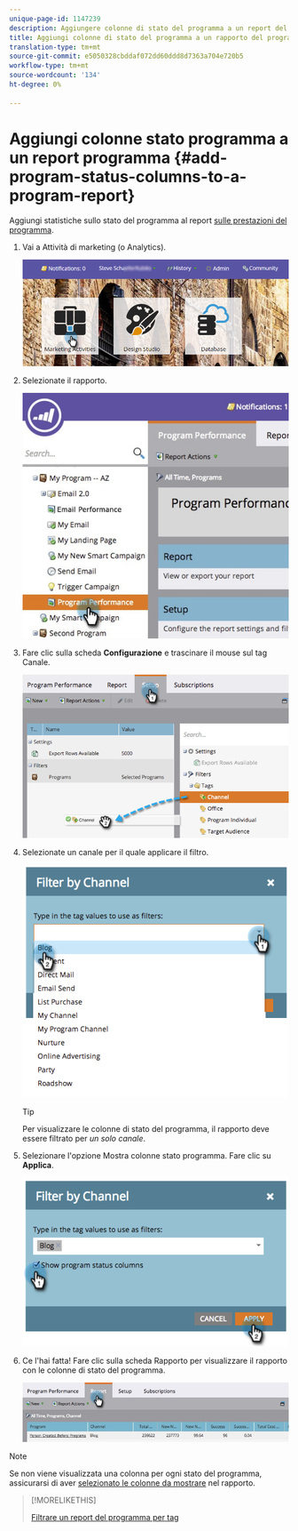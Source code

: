 ```yaml
---
unique-page-id: 1147239
description: Aggiungere colonne di stato del programma a un report del programma - Documenti Marketo - Documentazione del prodotto
title: Aggiungi colonne di stato del programma a un rapporto del programma
translation-type: tm+mt
source-git-commit: e5050328cbddaf072dd60ddd8d7363a704e720b5
workflow-type: tm+mt
source-wordcount: '134'
ht-degree: 0%

---
```



# Aggiungi colonne stato programma a un report programma {#add-program-status-columns-to-a-program-report}

Aggiungi statistiche sullo stato del programma al report [sulle prestazioni del programma](/help/marketo/product-docs/core-marketo-concepts/programs/program-performance-report/create-a-program-performance-report.md).

1. Vai a Attività di marketing (o Analytics).

   ![](assets/login-marketing-activities-2.png)

1. Selezionate il rapporto.

   ![](assets/emailperformance.jpg)

1. Fare clic sulla scheda **Configurazione** e trascinare il mouse sul tag Canale.

   ![](assets/image2014-9-23-16-3a26-3a38.png)

1. Selezionate un canale per il quale applicare il filtro.

   ![](assets/image2014-9-23-16-3a26-3a48.png)

   >[!TIP]
   >
   >Per visualizzare le colonne di stato del programma, il rapporto deve essere filtrato per _un solo canale_.

1. Selezionare l&#39;opzione Mostra colonne stato programma. Fare clic su **Applica**.

   ![](assets/image2014-9-23-16-3a26-3a53.png)

1. Ce l&#39;hai fatta! Fare clic sulla scheda Rapporto per visualizzare il rapporto con le colonne di stato del programma.

   ![](assets/programreport.jpg)

>[!NOTE]
>
>Se non viene visualizzata una colonna per ogni stato del programma, assicurarsi di aver [selezionato le colonne da mostrare](/help/marketo/product-docs/reporting/basic-reporting/editing-reports/select-report-columns.md) nel rapporto.

>[!MORELIKETHIS]
>
>[Filtrare un report del programma per tag](/help/marketo/product-docs/core-marketo-concepts/programs/program-performance-report/filter-a-program-report-by-tag.md)
